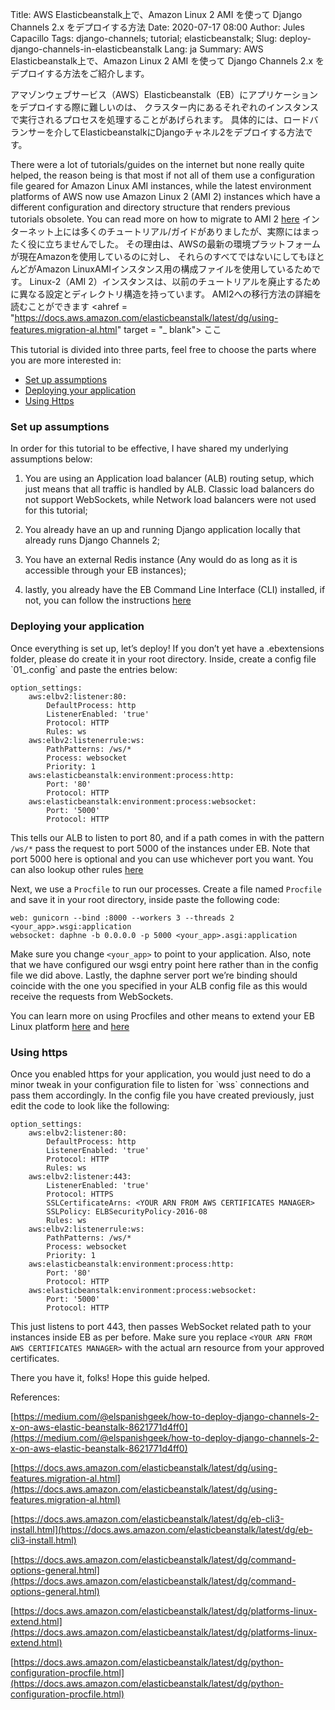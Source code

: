 Title: AWS Elasticbeanstalk上で、Amazon Linux 2 AMI を使って Django Channels 2.x をデプロイする方法
Date: 2020-07-17 08:00
Author: Jules Capacillo
Tags: django-channels; tutorial; elasticbeanstalk;
Slug: deploy-django-channels-in-elasticbeanstalk
Lang: ja
Summary: AWS Elasticbeanstalk上で、Amazon Linux 2 AMI を使って Django Channels 2.x をデプロイする方法をご紹介します。

アマゾンウェブサービス（AWS）Elasticbeanstalk（EB）にアプリケーションをデプロイする際に難しいのは、
クラスター内にあるそれぞれのインスタンスで実行されるプロセスを処理することがあげられます。 
具体的には、ロードバランサーを介してElasticbeanstalkにDjangoチャネル2をデプロイする方法です。

There were a lot of tutorials/guides on the internet but none really quite helped, 
the reason being is that most if not all of them use a configuration file geared for Amazon Linux AMI instances, 
while the latest environment platforms of AWS now use Amazon Linux 2 (AMI 2) instances 
which have a different configuration and directory structure that renders previous tutorials obsolete. 
You can read more on how to migrate to AMI 2 
<a href="https://docs.aws.amazon.com/elasticbeanstalk/latest/dg/using-features.migration-al.html" target="_blank">here</a>
インターネット上には多くのチュートリアル/ガイドがありましたが、実際にはまったく役に立ちませんでした。
その理由は、AWSの最新の環境プラットフォームが現在Amazonを使用しているのに対し、
それらのすべてではないにしてもほとんどがAmazon LinuxAMIインスタンス用の構成ファイルを使用しているためです。 
Linux-2（AMI 2）インスタンスは、以前のチュートリアルを廃止するために異なる設定とディレクトリ構造を持っています。 
AMI2への移行方法の詳細を読むことができます
<ahref = "https://docs.aws.amazon.com/elasticbeanstalk/latest/dg/using-features.migration-al.html" target = "_ blank"> ここ</a>




This tutorial is divided into three parts, feel free to choose the parts where you are more interested in:

- <a href="#assumptions">Set up assumptions</a>
- <a href="#deployment">Deploying your application</a>
- <a href="#using_https">Using Https</a>


<h3 id="assumptions" class="anchor-link">Set up assumptions</h3>
In order for this tutorial to be effective, I have shared my underlying assumptions below:

1. You are using an Application load balancer (ALB) routing setup, which just means that all traffic is handled by ALB. Classic load balancers do not support WebSockets, while Network load balancers were not used for this tutorial;

2. You already have an up and running Django application locally that already runs Django Channels 2;

3. You have an external Redis instance (Any would do as long as it is accessible through your EB instances);

4. lastly, you already have the EB Command Line Interface (CLI) installed, if not, you can follow the instructions <a href="https://docs.aws.amazon.com/elasticbeanstalk/latest/dg/eb-cli3-install.html" target="_blank">here</a> 


<h3 id="deployment" class="anchor-link">Deploying your application</h3>
Once everything is set up, let’s deploy! If you don’t yet have a .ebextensions folder, please do create it in your root directory. Inside, create a config file `01_<your_custom_name>.config` and paste the entries below:

    option_settings:
        aws:elbv2:listener:80:
            DefaultProcess: http
            ListenerEnabled: 'true'
            Protocol: HTTP
            Rules: ws
        aws:elbv2:listenerrule:ws:
            PathPatterns: /ws/*
            Process: websocket
            Priority: 1
        aws:elasticbeanstalk:environment:process:http:
            Port: '80'
            Protocol: HTTP
        aws:elasticbeanstalk:environment:process:websocket:
            Port: '5000'
            Protocol: HTTP

This tells our ALB to listen to port 80, and if a path comes in with the pattern `/ws/*` pass the request to port 5000 of the instances under EB. Note that port 5000 here is optional and you can use whichever port you want. You can also lookup other rules <a href="https://docs.aws.amazon.com/elasticbeanstalk/latest/dg/command-options-general.html" target="_blank">here</a> 

Next, we use a `Procfile` to run our processes. Create a file named `Procfile` and save it in your root directory, inside paste the following code:

    web: gunicorn --bind :8000 --workers 3 --threads 2 <your_app>.wsgi:application
    websocket: daphne -b 0.0.0.0 -p 5000 <your_app>.asgi:application


Make sure you change `<your_app>` to point to your application. Also, note that we have configured our wsgi entry point here rather than in the config file we did above. Lastly, the daphne server port we’re binding should coincide with the one you specified in your ALB config file as this would receive the requests from WebSockets.

You can learn more on using Procfiles and other means to extend your EB Linux platform <a href="https://docs.aws.amazon.com/elasticbeanstalk/latest/dg/platforms-linux-extend.html" target="_blank">here</a> and <a href="(https://docs.aws.amazon.com/elasticbeanstalk/latest/dg/python-configuration-procfile.html" target="_blank">here</a> 


<h3 id="using_https" class="anchor-link">Using https</h3>
Once you enabled https for your application, you would just need to do a minor tweak in your configuration file to listen for `wss` connections and pass them accordingly. In the config file you have created previously, just edit the code to look like the following:

    option_settings:
        aws:elbv2:listener:80:
            DefaultProcess: http
            ListenerEnabled: 'true'
            Protocol: HTTP
            Rules: ws
        aws:elbv2:listener:443:
            ListenerEnabled: 'true'
            Protocol: HTTPS
            SSLCertificateArns: <YOUR ARN FROM AWS CERTIFICATES MANAGER>
            SSLPolicy: ELBSecurityPolicy-2016-08
            Rules: ws
        aws:elbv2:listenerrule:ws:
            PathPatterns: /ws/*
            Process: websocket
            Priority: 1
        aws:elasticbeanstalk:environment:process:http:
            Port: '80'
            Protocol: HTTP
        aws:elasticbeanstalk:environment:process:websocket:
            Port: '5000'
            Protocol: HTTP


This just listens to port 443, then passes WebSocket related path to your instances inside EB as per before.  Make sure you replace `<YOUR ARN FROM AWS CERTIFICATES MANAGER>` with the actual arn resource from your approved certificates. 


There you have it, folks! Hope this guide helped.


References:

[https://medium.com/@elspanishgeek/how-to-deploy-django-channels-2-x-on-aws-elastic-beanstalk-8621771d4ff0](https://medium.com/@elspanishgeek/how-to-deploy-django-channels-2-x-on-aws-elastic-beanstalk-8621771d4ff0)

[https://docs.aws.amazon.com/elasticbeanstalk/latest/dg/using-features.migration-al.html](https://docs.aws.amazon.com/elasticbeanstalk/latest/dg/using-features.migration-al.html)

[https://docs.aws.amazon.com/elasticbeanstalk/latest/dg/eb-cli3-install.html](https://docs.aws.amazon.com/elasticbeanstalk/latest/dg/eb-cli3-install.html)

[https://docs.aws.amazon.com/elasticbeanstalk/latest/dg/command-options-general.html](https://docs.aws.amazon.com/elasticbeanstalk/latest/dg/command-options-general.html)

[https://docs.aws.amazon.com/elasticbeanstalk/latest/dg/platforms-linux-extend.html](https://docs.aws.amazon.com/elasticbeanstalk/latest/dg/platforms-linux-extend.html)

[https://docs.aws.amazon.com/elasticbeanstalk/latest/dg/python-configuration-procfile.html](https://docs.aws.amazon.com/elasticbeanstalk/latest/dg/python-configuration-procfile.html)
